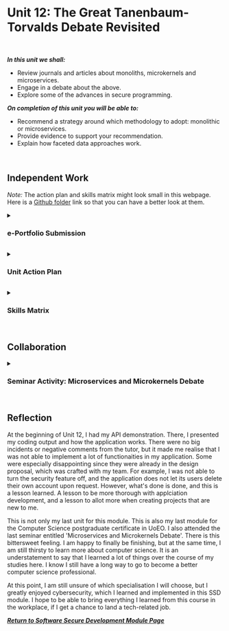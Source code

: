 <!--layout: page
title: "SSDCS Unit 12 "
permalink: /ssdcs_unit12-->

# Unit 12: The Great Tanenbaum-Torvalds Debate Revisited
<br>

_**In this unit we shall:** <br>_

- Review journals and articles about monoliths, microkernels and microservices.<br>
- Engage in a debate about the above.<Br>
- Explore some of the advances in secure programming.<br>

_**On completion of this unit you will be able to:** <br>_

- Recommend a strategy around which methodology to adopt: monolithic or microservices.<br>
- Provide evidence to support your recommendation.<Br>
- Explain how faceted data approaches work.<br>
<br>

## Independent Work

_Note:_ The action plan and skills matrix might look small in this webpage. Here is a [Github folder](https://github.com/patzsantos/e-portfolio-uoeo/tree/module3/ssdcs/Action%20Plan%20and%20Skills%20Matrix) link so that you can have a better look at them. 

<details><summary><h3>e-Portfolio Submission</h3></summary><br>  

It's this website. Please feel free to navigate the Secure Software Development page from https://patzsantos.github.io/e-portfolio-uoeo/ssdcs_landing .</details>

<details><summary><h3>Unit Action Plan</h3></summary><br>  

<img src="images/ssdcs_unit12_actionplan1.jpg?raw=true"><br>
<img src="images/ssdcs_unit12_actionplan2.jpg?raw=true"></details>

<details><summary><h3>Skills Matrix</h3></summary><br>  

<img src="images/ssdcs_unit12_skillsmatrix1.jpg?raw=true"></details><br>

## Collaboration
<details><summary><h3> Seminar Activity: Microservices and Microkernels Debate</h3></summary>

Read Biggs et al (2018) and Bucchiarone et al (2018) as examples of modern views and approaches to the Monolithic vs. Microservices/ Microkernel debate.

- Post your team’s stance to the forum along with justifications.
- Read all the arguments for each position.
- Choose one team response that disagrees with your team stance and post a message that refutes their argument.
- During this week’s seminar session, all students will independently vote for which argument they believe was presented most persuasively.
<img src="images/ssdcs_unit12_debate.png?raw=true">
</details><Br>

## Reflection

At the beginning of Unit 12, I had my API demonstration. There, I presented my coding output and how the application works. There were no big incidents or negative comments from the tutor, but it made me realise that I was not able to implement a lot of functionaities in my application. Some were especially disappointing since they were already in the design proposal, which was crafted with my team. For example, I was not able to turn the security feature off, and the application does not let its users delete their own account upon request. However, what's done is done, and this is a lesson learned. A lesson to be more thorough with applciation development, and a lesson to allot more when creating projects that are new to me. 

This is not only my last unit for this module. This is also my last module for the Computer Science postgraduate certificate in UoEO. I also attended the last seminar entitled 'Microservices and Microkernels Debate'. There is this bittersweet feeling. I am happy to finally be finishing, but at the same time, I am still thirsty to learn more about computer science. It is an understatement to say that I learned a lot of things over the course of my studies here. I know I still have a long way to go to become a better computer science professional. 

At this point, I am still unsure of which specialisation I will choose, but I greatly enjoyed cybersecurity, which I learned and implemented in this SSD module. I hope to be able to bring everything I learned from this course in the workplace, if I get a chance to land a tech-related job. 

**_[Return to Software Secure Development Module Page](https://patzsantos.github.io/e-portfolio-uoeo/ssdcs_landing)_**
